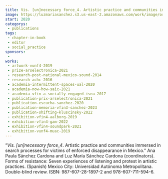```yaml
---
title: Vis. [un]necessary force_4. Artistic practice and communities immersed in search processes for victims of enforced disappearance in Mexico.
image: https://luzmariasanchez.s3.us-east-2.amazonaws.com/work/image/original/Formasderesistencia.jpg
start: 2020
categorys:
 - publications
tags:
 - chapter-in-book
 - editor
 - social_practice
sponsors:
 - 
works: 
 - artwork-vunf4-2019
 - prize-arselectronica-2021
 - research-post-national-mexico-sound-2014
 - research-achc-2016
 - academia-intermittent-spaces-ual-2020
 - academia-now-how-saic-2021
 - academia-vfin-a-socially-engaged-isea-2017
 - publication-prix-arselectronica-2021
 - publication-escucha-sanchez-2020
 - publication-memoria-vfin3-sanchez-2023
 - publication-shifting-kluscinsky-2022
 - exhibition-vfin4-aalborg-2019
 - exhibition-vfin4-gam-2022
 - exhibition-vfin4-soundpark-2021
 - exhibition-vunf4-muac-2019
---
```


“*Vis. [un]necessary force_4*. Artistic practice and communities immersed in search processes for victims of enforced disappearance in Mexico.” Ana Paula Sánchez Cardona and Luz María Sánchez Cardona (coordinators). Forms of resistance: Seven experiences of listening and protest in artistic practices. (Spanish) Mexico City: Universidad Autónoma Metropolitana. Double-blind review. ISBN: 987-607-28-1897-2 and 978-607-711-594-6.